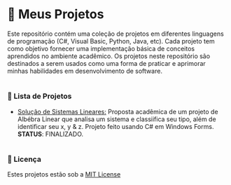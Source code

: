 # 🔗 Meus Projetos
Este repositório contém uma coleção de projetos em diferentes linguagens de programação (C#, Visual Basic, Python, Java, etc). Cada projeto tem como objetivo fornecer uma implementação básica de conceitos aprendidos no ambiente acadêmico. Os projetos neste repositório são destinados a serem usados como uma forma de praticar e aprimorar minhas habilidades em desenvolvimento de software.

# <h3>🔗 Lista de Projetos </h3>

* [Solução de Sistemas Lineares:](https://github.com/gicypriano/projetos-dotnet/tree/main/solucao-sistemas-lineares/solucaodesistemas) Proposta acadêmica de um projeto de Albébra Linear que analisa um sistema e classiifica seu tipo, além de identificar seu x, y & z. Projeto feito usando C# em Windows Forms. **STATUS**: FINALIZADO.

# <h3> 🔗 Licença</h3>

Estes projetos estão sob a [MIT License](https://github.com/gicypriano/projetos-dotnet/blob/main/LICENSE)
